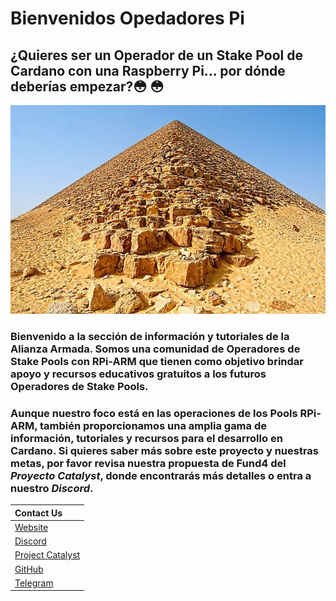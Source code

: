 # Bienvenidos Opedadores Pi

## ¿Quieres ser un Operador de un Stake Pool de Cardano con una Raspberry Pi... por dónde deberías empezar?😳 😳

![](.gitbook/assets/download-6-.jpeg)

### **Bienvenido a la sección de información y tutoriales de la Alianza Armada. Somos una comunidad de Operadores de Stake Pools con RPi-ARM que tienen como objetivo** brindar apoyo y recursos educativos gratuitos a los futuros Operadores de Stake Pools.

### Aunque nuestro foco está en las operaciones de los Pools RPi-ARM, también proporcionamos una amplia gama de información, tutoriales y recursos para el desarrollo en Cardano. Si quieres saber más sobre este proyecto y nuestras metas, por favor revisa nuestra propuesta de Fund4 del _Proyecto Catalyst_, donde encontrarás más detalles o entra a nuestro _Discord_.

| Contact Us                                                                                             |
|:------------------------------------------------------------------------------------------------------ |
| [Website](https://armada-alliance.com)                                                                 |
| [Discord](https://discord.com/channels/815680220827746364/815680224460931074)                          |
| [Project Catalyst ](https://cardano.ideascale.com/a/dtd/ARMing-Cardano/340480-48088#idea-tab-comments) |
| [GitHub](https://github.com/armada-alliance)                                                           |
| [Telegram](https://t.me/joinchat/FeKTCBu-pn5OUZUz4joF2w)                                               |



